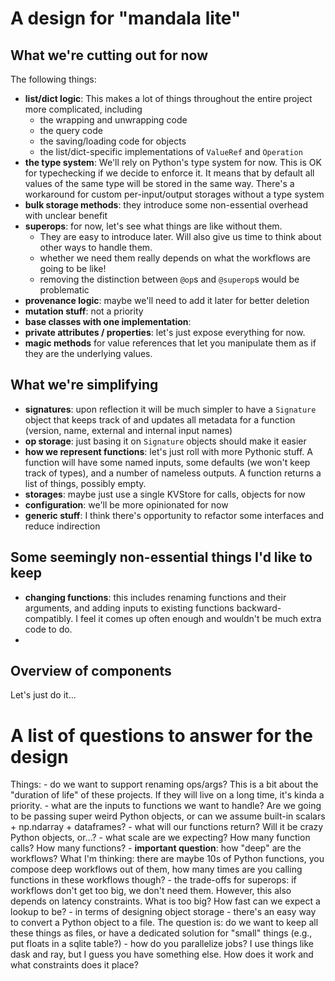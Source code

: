 # A design for "mandala lite"
## What we're cutting out for now
The following things:
- **list/dict logic**: This makes a lot of things throughout the entire project
  more complicated, including
  - the wrapping and unwrapping code
  - the query code
  - the saving/loading code for objects
  - the list/dict-specific implementations of `ValueRef` and `Operation`
- **the type system**: We'll rely on Python's type system for now. This is OK for
  typechecking if we decide to enforce it. It means that by default all values
  of the same type will be stored in the same way. There's a workaround for
  custom per-input/output storages without a type system
- **bulk storage methods**: they introduce some non-essential overhead with
  unclear benefit
- **superops**: for now, let's see what things are like without them. 
  - They are easy to introduce later. Will also give us time to
  think about other ways to handle them.
  - whether we need them really depends on what the workflows are going to be
  like!
  - removing the distinction between `@op`s and `@superop`s would be problematic
- **provenance logic**: maybe we'll need to add it later for better deletion
- **mutation stuff**: not a priority
- **base classes with one implementation**: 
- **private attributes / properties**: let's just expose everything for now.
- **magic methods** for value references that let you manipulate them as if they
  are the underlying values.

## What we're simplifying
- **signatures**: upon reflection it will be much simpler to have a `Signature`
  object that keeps track of and updates all metadata for a function (version,
  name, external and internal input names)
- **op storage**: just basing it on `Signature` objects should make it easier
- **how we represent functions**: let's just roll with more Pythonic stuff. A
  function will have some named inputs, some defaults (we won't keep track of
  types), and a number of nameless outputs. A function returns a list of things,
  possibly empty.
- **storages**: maybe just use a single KVStore for calls, objects for now 
- **configuration**: we'll be more opinionated for now
- **generic stuff**: I think there's opportunity to refactor some interfaces and
  reduce indirection

## Some seemingly non-essential things I'd like to keep
- **changing functions**: this includes renaming functions and their arguments,
  and adding inputs to existing functions backward-compatibly. I feel it comes
  up often enough and wouldn't be much extra code to do. 
- 

## Overview of components
Let's just do it...

# A list of questions to answer for the design
Things:
    - do we want to support renaming ops/args? This is a bit about the "duration
    of life" of these projects. If they will live on a long time, it's kinda a
    priority. 
    - what are the inputs to functions we want to handle? Are we going to be
    passing super weird Python objects, or can we assume built-in scalars +
    np.ndarray + dataframes?
    - what will our functions return? Will it be crazy Python objects, or...?
    - what scale are we expecting? How many function calls? How many functions? 
    - **important question**: how "deep" are the workflows? What I'm thinking:
    there are maybe 10s of Python functions, you compose deep workflows out of
    them, how many times are you calling functions in these workflows though?
    - the trade-offs for superops: if workflows don't get too big, we don't need
    them. However, this also depends on latency constraints. What is too big?
    How fast can we expect a lookup to be?
    - in terms of designing object storage - there's an easy way to convert a
    Python object to a file. The question is: do we want to keep all these
    things as files, or have a dedicated solution for "small" things (e.g., put
    floats in a sqlite table?)
    - how do you parallelize jobs? I use things like dask and ray, but I guess
    you have something else. How does it work and what constraints does it place?